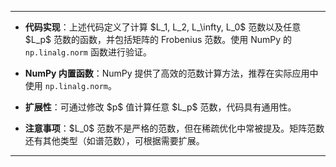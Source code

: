 
---

* **代码实现**：上述代码定义了计算 \$L\_1, L\_2, L\_\infty, L\_0\$ 范数以及任意 \$L\_p\$ 范数的函数，并包括矩阵的 Frobenius 范数。使用 NumPy 的 `np.linalg.norm` 函数进行验证。

* **NumPy 内置函数**：NumPy 提供了高效的范数计算方法，推荐在实际应用中使用 `np.linalg.norm`。

* **扩展性**：可通过修改 \$p\$ 值计算任意 \$L\_p\$ 范数，代码具有通用性。

* **注意事项**：\$L\_0\$ 范数不是严格的范数，但在稀疏优化中常被提及。矩阵范数还有其他类型（如谱范数），可根据需要扩展。

---


